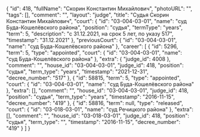 {
    "id": 418,
    "fullName": "Скорин Константин Михайлович",
    "photoURL": "",
    "tags": [],
    "comment": "",
    "layout": "judge",
    "title": "Судья Скорин Константин Михайлович",
    "court": {
        "id": "03-004-03-01",
        "name": "суд Буда-Кошелёвского района",
        "position": "судья",
        "termType": "years",
        "term": 5,
        "description": "c 31.12.2021, на срок 5 лет, по указу 517",
        "timestamp": "31.12.2021"
    },
    "previousCourt": {
        "id": "03-004-03-01",
        "name": "суд Буда-Кошелёвского района"
    },
    "career": [
        {
            "id": 5296,
            "term": 5,
            "type": "appointed",
            "court": {
                "id": "03-004-03-01",
                "name": "суд Буда-Кошелёвского района"
            },
            "extra": {
                "judge_id": 4008
            },
            "comment": "",
            "house_id": "03-004-03-01",
            "judge_id": 418,
            "position": "судья",
            "term_type": "years",
            "timestamp": "2021-12-31",
            "decree_number": "517"
        },
        {
            "id": 58815,
            "term": 5,
            "type": "appointed",
            "court": {
                "id": "03-004-03-01",
                "name": "суд Буда-Кошелёвского района"
            },
            "extra": [],
            "comment": "",
            "house_id": "03-004-03-01",
            "judge_id": 418,
            "position": "судья",
            "term_type": "years",
            "timestamp": "2016-11-15",
            "decree_number": "419"
        },
        {
            "id": 58816,
            "term": null,
            "type": "released",
            "court": {
                "id": "03-018-03-01",
                "name": "суд Речицкого района"
            },
            "extra": [],
            "comment": "",
            "house_id": "03-018-03-01",
            "judge_id": 418,
            "position": "судья",
            "term_type": "",
            "timestamp": "2016-11-15",
            "decree_number": "419"
        }
    ]
}